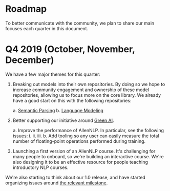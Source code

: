 # Roadmap

To better communicate with the community, we plan to share our main focuses each quarter in this
document.

# Q4 2019 (October, November, December)

We have a few major themes for this quarter:

1.  Breaking out models into their own repositories.  By doing so we hope to increase community
    engagement and ownership of these model repositories, allowing us to focus more on the core
    library.  We already have a good start on this with the following repositories:

    a.  [Semantic Parsing](https://github.com/allenai/allennlp-semparse)
    b.  [Language Modeling](https://github.com/allenai/allennlp-language-modeling)

2.  Better supporting our initiative around [Green AI](https://arxiv.org/abs/1907.10597).

    a.  Improve the performance of AllenNLP.  In particular, see the following issues:
        i.
        ii.
        iii.
    b.  Add tooling so any user can easily measure the total number of floating-point operations
    performed during training.

3.  Launching a first version of an AllenNLP course.  It's challenging for many people to onboard,
    so we're building an interactive course.  We're also designing it to be an effective resource
    for people teaching introductory NLP courses.

We're also starting to think about our 1.0 release, and have started organizing issues around [the relevant milestone](https://github.com/allenai/allennlp/milestone/10).
